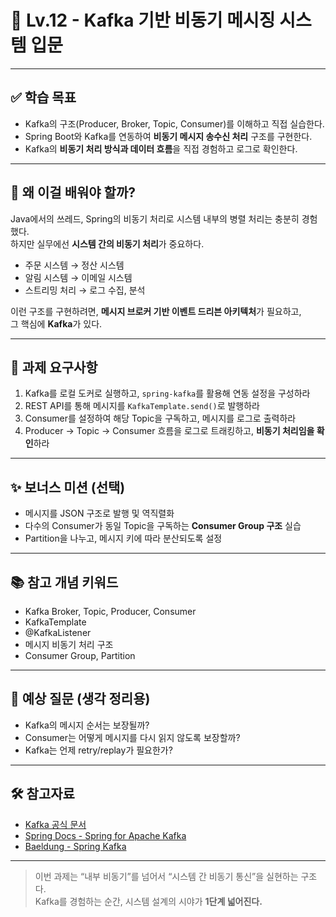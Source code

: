 # 🧵 Lv.12 - Kafka 기반 비동기 메시징 시스템 입문

---

## ✅ 학습 목표

- Kafka의 구조(Producer, Broker, Topic, Consumer)를 이해하고 직접 실습한다.
- Spring Boot와 Kafka를 연동하여 **비동기 메시지 송수신 처리** 구조를 구현한다.
- Kafka의 **비동기 처리 방식과 데이터 흐름**을 직접 경험하고 로그로 확인한다.

---

## 🤔 왜 이걸 배워야 할까?

Java에서의 쓰레드, Spring의 비동기 처리로 시스템 내부의 병렬 처리는 충분히 경험했다.  
하지만 실무에선 **시스템 간의 비동기 처리**가 중요하다.

- 주문 시스템 → 정산 시스템
- 알림 시스템 → 이메일 시스템
- 스트리밍 처리 → 로그 수집, 분석

이런 구조를 구현하려면, **메시지 브로커 기반 이벤트 드리븐 아키텍처**가 필요하고,  
그 핵심에 **Kafka**가 있다.

---

## 📌 과제 요구사항

1. Kafka를 로컬 도커로 실행하고, `spring-kafka`를 활용해 연동 설정을 구성하라
2. REST API를 통해 메시지를 `KafkaTemplate.send()`로 발행하라
3. Consumer를 설정하여 해당 Topic을 구독하고, 메시지를 로그로 출력하라
4. Producer → Topic → Consumer 흐름을 로그로 트래킹하고, **비동기 처리임을 확인**하라

---

## ✨ 보너스 미션 (선택)

- 메시지를 JSON 구조로 발행 및 역직렬화
- 다수의 Consumer가 동일 Topic을 구독하는 **Consumer Group 구조** 실습
- Partition을 나누고, 메시지 키에 따라 분산되도록 설정

---

## 📚 참고 개념 키워드

- Kafka Broker, Topic, Producer, Consumer
- KafkaTemplate
- @KafkaListener
- 메시지 비동기 처리 구조
- Consumer Group, Partition

---

## 💬 예상 질문 (생각 정리용)

- Kafka의 메시지 순서는 보장될까?
- Consumer는 어떻게 메시지를 다시 읽지 않도록 보장할까?
- Kafka는 언제 retry/replay가 필요한가?

---

## 🛠️ 참고자료

- [Kafka 공식 문서](https://kafka.apache.org/documentation/)
- [Spring Docs - Spring for Apache Kafka](https://docs.spring.io/spring-kafka/docs/current/reference/html/)
- [Baeldung - Spring Kafka](https://www.baeldung.com/spring-kafka)

---

> 이번 과제는 “내부 비동기”를 넘어서 “시스템 간 비동기 통신”을 실현하는 구조다.  
> Kafka를 경험하는 순간, 시스템 설계의 시야가 **1단계 넓어진다.**

